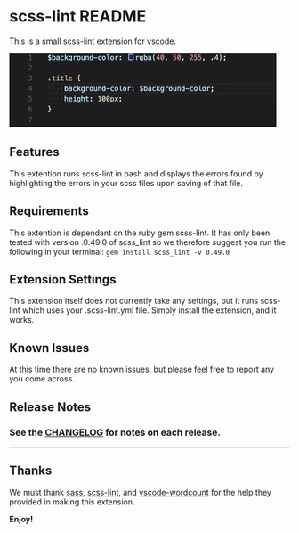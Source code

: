 # scss-lint README

This is a small scss-lint extension for vscode.

![Alt text](images/demo.gif?raw=true "Demo Gif")

## Features

This extention runs scss-lint in bash and displays the errors found by highlighting the errors in your scss files upon saving of that file.

## Requirements

This extention is dependant on the ruby gem scss-lint. It has only been tested with version .0.49.0 of scss_lint so we therefore suggest you run the following in your terminal:
`gem install scss_lint -v 0.49.0`

## Extension Settings

This extension itself does not currently take any settings, but it runs scss-lint which uses your .scss-lint.yml file. Simply install the extension, and it works.

## Known Issues

At this time there are no known issues, but please feel free to report any you come across.

## Release Notes

### See the [CHANGELOG](CHANGELOG.md) for notes on each release.

-----------------------------------------------------------------------------------------------------------

## Thanks

We must thank [sass](http://sass-lang.com), [scss-lint](https://github.com/brigade/scss-lint), and [vscode-wordcount](https://github.com/Microsoft/vscode-wordcount) for the help they provided in making this extension.

**Enjoy!**
